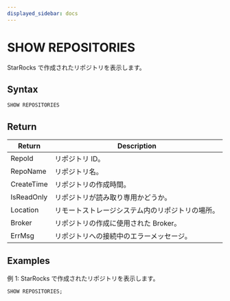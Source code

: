 ```yaml
---
displayed_sidebar: docs
---
```


# SHOW REPOSITORIES

StarRocks で作成されたリポジトリを表示します。

## Syntax

```SQL
SHOW REPOSITORIES
```

## Return

| **Return** | **Description**                                      |
| ---------- | ---------------------------------------------------- |
| RepoId     | リポジトリ ID。                                       |
| RepoName   | リポジトリ名。                                        |
| CreateTime | リポジトリの作成時間。                                |
| IsReadOnly | リポジトリが読み取り専用かどうか。                    |
| Location   | リモートストレージシステム内のリポジトリの場所。      |
| Broker     | リポジトリの作成に使用された Broker。                 |
| ErrMsg     | リポジトリへの接続中のエラーメッセージ。             |

## Examples

例 1: StarRocks で作成されたリポジトリを表示します。

```SQL
SHOW REPOSITORIES;
```